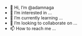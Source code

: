 - 👋 Hi, I’m @adamnaga
- 👀 I’m interested in ...
- 🌱 I’m currently learning ...
- 💞️ I’m looking to collaborate on ...
- 📫 How to reach me ...

<!---
adamnaga/adamnaga is a ✨ special ✨ repository because its `README.md` (this file) appears on your GitHub profile.
You can click the Preview link to take a look at your changes.
--->
